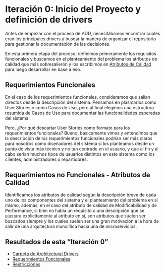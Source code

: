 # Iteración 0: Inicio del Proyecto y definición de drivers

Antes de empezar con el proceso de ADD, necesitábamos encontrar cuáles eran los principales drivers y buscar la manera de organizar el repositorio para gestionar la documentación de las decisiones.

En esta primera etapa del proceso, definimos primeramente los requisitos funcionales y buscamos en el planteamiento del problema los atributos de calidad que más sobresalieron y los escribimos en [Atributos de Calidad](/Architectural-Drivers/Atributos%20de%20Calidad.md) para luego desarrollar en base a eso.

## Requerimientos Funcionales

En el caso de los requerimientos funcionales, consideramos que salían directos desde la descripción del sistema. Pensamos en plasmarlos como User Stories o como Casos de Uso, pero al final elegimos una estructura resumida de Casos de Uso para documentar las funcionalidades esperadas del sistema.

Pero, ¿Por qué descartar User Stories como formato para los requerimientos funcionales? Bueno, básicamente vimos y entendimos que la descripción de los requerimientos funcionales podrían ser más claros para nosotros como diseñadores del sistema si los planteamos desde un punto de vista más técnico y no tan centrado en el usuario, y que al fin y al cabo serían muchos tipos de usuarios distintos en este sistema como los clientes, administradores o repartidores.

## Requerimientos no Funcionales - Atributos de Calidad

Identificamos los atributos de calidad según la descripción breve de cada uno de los componentes del sistema y el planteamiento del problema en sí mismo, además, en el caso del atributo de calidad de Modificabilidad y de Performance, si bien no había un requisito o una descripción que se ajustara explícitamente al atributo en sí, son atributos que suelen ser buscados siempre y los cuales suelen ser una gran motivación a la hora de salir de una arquitectura monolítica hacia una de microservicios.

## Resultados de esta “Iteración 0”

- [Carpeta de Architectural Drivers](/Architectural-Drivers/escenarios/)
- [Requerimientos Funcionales](/Architectural-Drivers/Requisitos%20Funcionales.md)
- [Restricciones](/Architectural-Drivers/Restricciones.md)
